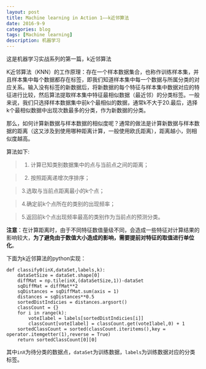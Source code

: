 ```yaml
---
layout: post
title: Machine learning in Action 1——k近邻算法
date: 2016-9-9
categories: blog
tags: [Machine learning]
description: 机器学习
---
```


这是机器学习实战系列的第一篇，k近邻算法

K近邻算法（KNN）的工作原理：存在一个样本数据集合，也称作训练样本集，并且样本集中每个数据都存在标签，即我们知道样本集中每一个数据与所属分类的对应关系。输入没有标签的新数据后，将新数据的每个特征与样本集中数据对应的特征进行比较，然后算法提取样本集中特征最相似数据（最近邻）的分类标签。一般来说，我们只选择样本数据集中前k个最相似的数据，通常k不大于20.最后，选择k个最相似数据中出现次数最多的分类，作为新数据的分类。

那么，如何计算新数据与样本数据的相似度呢？通常的做法是计算新数据与样本数据的距离（这又涉及到使用哪种距离计算，一般使用欧氏距离），距离越小，则相似度越高。

算法如下:

> 1. 计算已知类别数据集中的点与当前点之间的距离；

> 2. 按照距离递增次序排序；

> 3.选取与当前点距离最小的k个点；

> 4.确定前k个点所在的类别的出现频率；

> 5.返回前k个点出现频率最高的类别作为当前点的预测分类。

**注意**：在计算距离时，由于不同特征数值量级不同，会造成一些特征对计算结果的影响较大，**为了避免由于数值大小造成的影响，需要提前对特征的取值进行单位化**。

下面为k近邻算法的python实现：

```
def classify0(inX,dataSet,labels,k):
	dataSetSize = dataSet.shape[0]
	diffMat = np.tile(inX,(dataSetSize,1))-dataSet
	sqDiffMat = diffMat**2
	sqDistances = sqDiffMat.sum(axis = 1)
	distances = sqDistances**0.5
	sortedDistIndicies = distances.argsort()
	classCount = {}
	for i in range(k):
		voteIlabel = labels[sortedDistIndicies[i]]
		classCount[voteIlabel] = classCount.get(voteIlabel,0) + 1
	sortedClassCount = sorted(classCount.iteritems(),key = operator.itemgetter(1),reverse = True)
	return sortedClassCount[0][0]

```

其中`inX`为待分类的数据点，`dataSet`为训练数据，`labels`为训练数据对应的分类标签。





